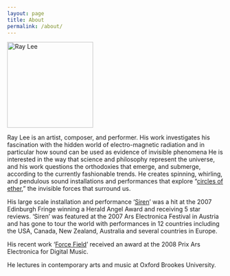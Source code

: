```yaml
---
layout: page
title: About
permalink: /about/
---
```


<img src="{{ site.baseurl }}/assets/ray-portrait-w.jpg" title="Ray Lee" class="profile" width="200">

Ray Lee is an artist, composer, and performer. His work investigates his fascination with the hidden world of electro-magnetic radiation and in particular how sound can be used as evidence of invisible phenomena He is interested in the way that science and philosophy represent the universe, and his work questions the orthodoxies that emerge, and submerge, according to the currently fashionable trends. He creates spinning, whirling, and pendulous sound installations and performances that explore “<a href="{{ site.baseurl }}/projects/circles_of_ether/">circles of ether</a>,” the invisible forces that surround us.

His large scale installation and performance ‘<a href="{{ site.baseurl }}/projects/siren/">Siren</a>’ was a hit at the 2007 Edinburgh Fringe winning a Herald Angel Award and receiving 5 star reviews. ‘Siren’ was featured at the 2007 Ars Electronica Festival in Austria and has gone to tour the world with performances in 12 countries including the USA, Canada, New Zealand, Australia and several countries in Europe.

His recent work ‘<a href="{{ site.baseurl }}/projects/forcefield/">Force Field</a>’ received an award at the 2008 Prix Ars Electronica for Digital Music.

He lectures in contemporary arts and music at Oxford Brookes University.
